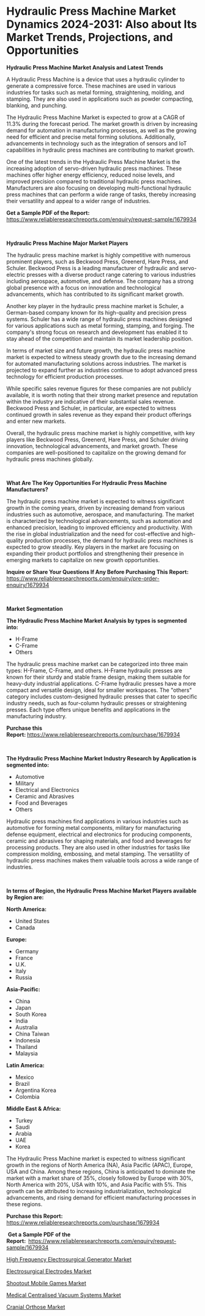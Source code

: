<p><h1>Hydraulic Press Machine Market Dynamics 2024-2031: Also about Its Market Trends, Projections, and Opportunities</h1></p><p><strong>Hydraulic Press Machine Market Analysis and Latest Trends</strong></p>
<p><p>A Hydraulic Press Machine is a device that uses a hydraulic cylinder to generate a compressive force. These machines are used in various industries for tasks such as metal forming, straightening, molding, and stamping. They are also used in applications such as powder compacting, blanking, and punching.</p><p>The Hydraulic Press Machine Market is expected to grow at a CAGR of 11.3% during the forecast period. The market growth is driven by increasing demand for automation in manufacturing processes, as well as the growing need for efficient and precise metal forming solutions. Additionally, advancements in technology such as the integration of sensors and IoT capabilities in hydraulic press machines are contributing to market growth.</p><p>One of the latest trends in the Hydraulic Press Machine Market is the increasing adoption of servo-driven hydraulic press machines. These machines offer higher energy efficiency, reduced noise levels, and improved precision compared to traditional hydraulic press machines. Manufacturers are also focusing on developing multi-functional hydraulic press machines that can perform a wide range of tasks, thereby increasing their versatility and appeal to a wider range of industries.</p></p>
<p><strong>Get a Sample PDF of the Report:&nbsp;</strong> <a href="https://www.reliableresearchreports.com/enquiry/request-sample/1679934">https://www.reliableresearchreports.com/enquiry/request-sample/1679934</a></p>
<p>&nbsp;</p>
<p><strong>Hydraulic Press Machine Major Market Players</strong></p>
<p><p>The hydraulic press machine market is highly competitive with numerous prominent players, such as Beckwood Press, Greenerd, Hare Press, and Schuler. Beckwood Press is a leading manufacturer of hydraulic and servo-electric presses with a diverse product range catering to various industries including aerospace, automotive, and defense. The company has a strong global presence with a focus on innovation and technological advancements, which has contributed to its significant market growth.</p><p>Another key player in the hydraulic press machine market is Schuler, a German-based company known for its high-quality and precision press systems. Schuler has a wide range of hydraulic press machines designed for various applications such as metal forming, stamping, and forging. The company's strong focus on research and development has enabled it to stay ahead of the competition and maintain its market leadership position.</p><p>In terms of market size and future growth, the hydraulic press machine market is expected to witness steady growth due to the increasing demand for automated manufacturing solutions across industries. The market is projected to expand further as industries continue to adopt advanced press technology for efficient production processes.</p><p>While specific sales revenue figures for these companies are not publicly available, it is worth noting that their strong market presence and reputation within the industry are indicative of their substantial sales revenue. Beckwood Press and Schuler, in particular, are expected to witness continued growth in sales revenue as they expand their product offerings and enter new markets.</p><p>Overall, the hydraulic press machine market is highly competitive, with key players like Beckwood Press, Greenerd, Hare Press, and Schuler driving innovation, technological advancements, and market growth. These companies are well-positioned to capitalize on the growing demand for hydraulic press machines globally.</p></p>
<p>&nbsp;</p>
<p><strong>What Are The Key Opportunities For Hydraulic Press Machine Manufacturers?</strong></p>
<p><p>The hydraulic press machine market is expected to witness significant growth in the coming years, driven by increasing demand from various industries such as automotive, aerospace, and manufacturing. The market is characterized by technological advancements, such as automation and enhanced precision, leading to improved efficiency and productivity. With the rise in global industrialization and the need for cost-effective and high-quality production processes, the demand for hydraulic press machines is expected to grow steadily. Key players in the market are focusing on expanding their product portfolios and strengthening their presence in emerging markets to capitalize on new growth opportunities.</p></p>
<p><strong>Inquire or Share Your Questions If Any Before Purchasing This Report:</strong> <a href="https://www.reliableresearchreports.com/enquiry/pre-order-enquiry/1679934">https://www.reliableresearchreports.com/enquiry/pre-order-enquiry/1679934</a></p>
<p>&nbsp;</p>
<p><strong>Market Segmentation</strong></p>
<p><strong>The Hydraulic Press Machine Market Analysis by types is segmented into:</strong></p>
<p><ul><li>H-Frame</li><li>C-Frame</li><li>Others</li></ul></p>
<p><p>The hydraulic press machine market can be categorized into three main types: H-Frame, C-Frame, and others. H-Frame hydraulic presses are known for their sturdy and stable frame design, making them suitable for heavy-duty industrial applications. C-Frame hydraulic presses have a more compact and versatile design, ideal for smaller workspaces. The "others" category includes custom-designed hydraulic presses that cater to specific industry needs, such as four-column hydraulic presses or straightening presses. Each type offers unique benefits and applications in the manufacturing industry.</p></p>
<p><strong>Purchase this Report:&nbsp;</strong><a href="https://www.reliableresearchreports.com/purchase/1679934">https://www.reliableresearchreports.com/purchase/1679934</a></p>
<p>&nbsp;</p>
<p><strong>The Hydraulic Press Machine Market Industry Research by Application is segmented into:</strong></p>
<p><ul><li>Automotive</li><li>Military</li><li>Electrical and Electronics</li><li>Ceramic and Abrasives</li><li>Food and Beverages</li><li>Others</li></ul></p>
<p><p>Hydraulic press machines find applications in various industries such as automotive for forming metal components, military for manufacturing defense equipment, electrical and electronics for producing components, ceramic and abrasives for shaping materials, and food and beverages for processing products. They are also used in other industries for tasks like compression molding, embossing, and metal stamping. The versatility of hydraulic press machines makes them valuable tools across a wide range of industries.</p></p>
<p>&nbsp;</p>
<p><strong>In terms of Region, the Hydraulic Press Machine Market Players available by Region are:</strong></p>
<p>
    <p> <strong> North America: </strong>
        <ul>
            <li>United States</li>
            <li>Canada</li>
        </ul>
        </p> 
    <p> <strong> Europe: </strong>
        <ul>
            <li>Germany</li>
            <li>France</li>
            <li>U.K.</li>
            <li>Italy</li>
            <li>Russia</li>
        </ul>
        </p> 
    <p> <strong> Asia-Pacific: </strong>
        <ul>
            <li>China</li>
            <li>Japan</li>
            <li>South Korea</li>
            <li>India</li>
            <li>Australia</li>
            <li>China Taiwan</li>
            <li>Indonesia</li>
            <li>Thailand</li>
            <li>Malaysia</li>
        </ul>
        </p> 
    <p> <strong> Latin America: </strong>
        <ul>
            <li>Mexico</li>
            <li>Brazil</li>
            <li>Argentina Korea</li>
            <li>Colombia</li>
        </ul>
        </p> 
    <p> <strong> Middle East & Africa: </strong>
        <ul>
            <li>Turkey</li>
            <li>Saudi</li>
            <li>Arabia</li>
            <li>UAE</li>
            <li>Korea</li>
        </ul>
    </p>
    </p>
<p><p>The Hydraulic Press Machine market is expected to witness significant growth in the regions of North America (NA), Asia Pacific (APAC), Europe, USA and China. Among these regions, China is anticipated to dominate the market with a market share of 35%, closely followed by Europe with 30%, North America with 20%, USA with 10%, and Asia Pacific with 5%. This growth can be attributed to increasing industrialization, technological advancements, and rising demand for efficient manufacturing processes in these regions.</p></p>
<p><strong>Purchase this Report: </strong><a href="https://www.reliableresearchreports.com/purchase/1679934">https://www.reliableresearchreports.com/purchase/1679934</a></p>
<p>&nbsp;<strong>Get a Sample PDF of the Report:&nbsp;&nbsp;</strong><a href="https://www.reliableresearchreports.com/enquiry/request-sample/1679934">https://www.reliableresearchreports.com/enquiry/request-sample/1679934</a></p>
<p><strong></strong></p>
<p><p><a href="https://issuu.com/reportprime-2/docs/high-frequency-electrosurgical-generator-market-si">High Frequency Electrosurgical Generator Market</a></p><p><a href="https://issuu.com/reportprime-2/docs/electrosurgical-electrodes-market-size-2030.pptx">Electrosurgical Electrodes Market</a></p><p><a href="https://medium.com/@suepaterson547/decoding-shootout-mobile-games-market-metrics-market-share-trends-and-growth-patterns-381c70905482">Shootout Mobile Games Market</a></p><p><a href="https://github.com/khayangel/Market-Research-Report-List-2/blob/main/medical-centralised-vacuum-systems-market.md">Medical Centralised Vacuum Systems Market</a></p><p><a href="https://github.com/eeaveuhhh/Market-Research-Report-List-1/blob/main/cranial-orthose-market.md">Cranial Orthose Market</a></p></p>